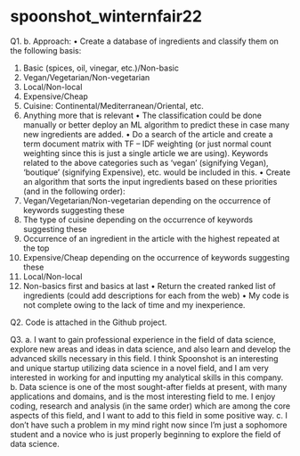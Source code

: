 # spoonshot_winternfair22
Q1. 
b. Approach: 
•	Create a database of ingredients and classify them on the following basis:
1.	Basic (spices, oil, vinegar, etc.)/Non-basic
2.	Vegan/Vegetarian/Non-vegetarian
3.	Local/Non-local
4.	Expensive/Cheap
5.	Cuisine: Continental/Mediterranean/Oriental, etc.
6.	Anything more that is relevant
•	The classification could be done manually or better deploy an ML algorithm to predict these in case many new ingredients are added.
•	Do a search of the article and create a term document matrix with TF – IDF weighting (or just normal count weighting since this is just a single article we are using). Keywords related to the above categories such as ‘vegan’ (signifying Vegan), ‘boutique’ (signifying Expensive), etc. would be included in this.
•	Create an algorithm that sorts the input ingredients based on these priorities (and in the following order):
1.	Vegan/Vegetarian/Non-vegetarian depending on the occurrence of keywords suggesting these
2.	The type of cuisine depending on the occurrence of keywords suggesting these
3.	Occurrence of an ingredient in the article with the highest repeated at the top
4.	Expensive/Cheap depending on the occurrence of keywords suggesting these
5.	Local/Non-local
6.	Non-basics first and basics at last
•	Return the created ranked list of ingredients (could add descriptions for each from the web)
•	My code is not complete owing to the lack of time and my inexperience.

Q2. Code is attached in the Github project.

Q3.
a.	I want to gain professional experience in the field of data science, explore new areas and ideas in data science, and also learn and develop the advanced skills necessary in this field. I think Spoonshot is an interesting and unique startup utilizing data science in a novel field, and I am very interested in working for and inputting my analytical skills in this company.
b.	Data science is one of the most sought-after fields at present, with many applications and domains, and is the most interesting field to me. I enjoy coding, research and analysis (in the same order) which are among the core aspects of this field, and I want to add to this field in some positive way.
c.	I don’t have such a problem in my mind right now since I’m just a sophomore student and a novice who is just properly beginning to explore the field of data science.
